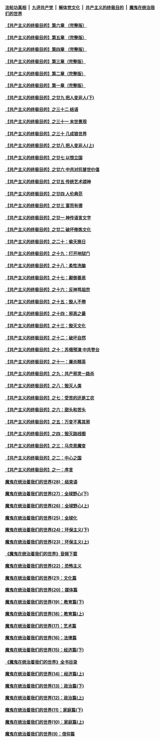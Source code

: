 

####  [法轮功真相](../../../../basic/blob/master/README.md?t=05211501) &nbsp;|&nbsp; [九评共产党](../../../../9ping.md/blob/master/README.md?t=05211501) &nbsp;|&nbsp; [解体党文化](../../../../jtdwh.md/blob/master/README.md?t=05211501)  &nbsp;|&nbsp; [共产主义的终极目的](../../../../gczydzjmd.md/blob/master/README.md?t=05211501) &nbsp;|&nbsp; [魔鬼在统治我们的世界](../../../../mgztzwmdsj.md/blob/master/README.md?t=05211501) 

#### [【共产主义的终极目的】第六章 （完整版）](../pages/nsc422/n11428913.md?t=05211501) 

#### [【共产主义的终极目的】第五章 （完整版）](../pages/nsc422/n11428912.md?t=05211501) 

#### [【共产主义的终极目的】第四章 （完整版）](../pages/nsc422/n11428907.md?t=05211501) 

#### [【共产主义的终极目的】第三章（完整版）](../pages/nsc422/n11428848.md?t=05211501) 

#### [【共产主义的终极目的】第二章（完整版）](../pages/nsc422/n11428831.md?t=05211501) 

#### [【共产主义的终极目的】第一章（完整版）](../pages/nsc422/n11417651.md?t=05211501) 

#### [【共产主义的终极目的】之廿九 把人变非人(下)](../pages/nsc422/n11344140.md?t=05211501) 

#### [【共产主义的终极目的】之三十二 结语](../pages/nsc422/n11360535.md?t=05211501) 

#### [【共产主义的终极目的】之三十一 末世景观](../pages/nsc422/n11351129.md?t=05211501) 

#### [【共产主义的终极目的】之三十 几成狼世界](../pages/nsc422/n11348280.md?t=05211501) 

#### [【共产主义的终极目的】之廿八 把人变非人(上)](../pages/nsc422/n11340492.md?t=05211501) 

#### [【共产主义的终极目的】之廿七 以恨立国](../pages/nsc422/n11336944.md?t=05211501) 

#### [【共产主义的终极目的】之廿六 中共对抗普世价值](../pages/nsc422/n11324785.md?t=05211501) 

#### [【共产主义的终极目的】之廿五 传统艺术颂神](../pages/nsc422/n11296396.md?t=05211501) 

#### [【共产主义的终极目的】之廿四 人伦典范](../pages/nsc422/n11296397.md?t=05211501) 

#### [【共产主义的终极目的】之廿三 富而有德](../pages/nsc422/n11283598.md?t=05211501) 

#### [【共产主义的终极目的】之廿一 神传语言文字](../pages/nsc422/n11263265.md?t=05211501) 

#### [【共产主义的终极目的】之廿二 破坏修炼文化](../pages/nsc422/n11245728.md?t=05211501) 

#### [【共产主义的终极目的】之二十：偷天换日](../pages/nsc422/n11238846.md?t=05211501) 

#### [【共产主义的终极目的】之十九：打开地狱门](../pages/nsc422/n11206376.md?t=05211501) 

#### [【共产主义的终极目的】之十八：柔性洗脑](../pages/nsc422/n11199994.md?t=05211501) 

#### [【共产主义的终极目的】之十七：颠倒善恶](../pages/nsc422/n11179782.md?t=05211501) 

#### [【共产主义的终极目的】之十六：反神骂祖宗](../pages/nsc422/n11166798.md?t=05211501) 

#### [【共产主义的终极目的】之十五：毁人不倦](../pages/nsc422/n11166792.md?t=05211501) 

#### [【共产主义的终极目的】之十四：邪恶之最](../pages/nsc422/n11150249.md?t=05211501) 

#### [【共产主义的终极目的】之十三：毁灭文化](../pages/nsc422/n11135227.md?t=05211501) 

#### [【共产主义的终极目的】之十二：破坏自然](../pages/nsc422/n11135214.md?t=05211501) 

#### [【共产主义的终极目的】之十：苏俄预演 中共登台](../pages/nsc422/n11118424.md?t=05211501) 

#### [【共产主义的终极目的】之十一：屠杀精英](../pages/nsc422/n11118442.md?t=05211501) 

#### [【共产主义的终极目的】之九：共产邪灵一路杀](../pages/nsc422/n11114139.md?t=05211501) 

#### [【共产主义的终极目的】之八：毁灭人类](../pages/nsc422/n11108503.md?t=05211501) 

#### [【共产主义的终极目的】之七：受苦的还是工农](../pages/nsc422/n11101809.md?t=05211501) 

#### [【共产主义的终极目的】之六：甜头和苦头](../pages/nsc422/n11096971.md?t=05211501) 

#### [【共产主义的终极目的】之五：万变不离其邪](../pages/nsc422/n11091285.md?t=05211501) 

#### [【共产主义的终极目的】之四：毁灭路线图](../pages/nsc422/n11086284.md?t=05211501) 

#### [【共产主义的终极目的】之三：马克思魔变](../pages/nsc422/n11061941.md?t=05211501) 

#### [【共产主义的终极目的】之二：中心之国](../pages/nsc422/n11047728.md?t=05211501) 

#### [【共产主义的终极目的】之一：序言](../pages/nsc422/n11086077.md?t=05211501) 

#### [魔鬼在统治着我们的世界(28)：结束语](../pages/nsc422/n10936246.md?t=05211501) 

#### [魔鬼在统治着我们的世界(27)：全球野心(下)](../pages/nsc422/n10928319.md?t=05211501) 

#### [魔鬼在统治着我们的世界(26)：全球野心(上)](../pages/nsc422/n10900318.md?t=05211501) 

#### [魔鬼在统治着我们的世界(25)：全球化](../pages/nsc422/n10788205.md?t=05211501) 

#### [魔鬼在统治着我们的世界(24)：环保主义(下)](../pages/nsc422/n10695307.md?t=05211501) 

#### [魔鬼在统治着我们的世界(23)：环保主义(上)](../pages/nsc422/n10688613.md?t=05211501) 

#### [《魔鬼在统治着我们的世界》音频下载](../pages/nsc422/n10635553.md?t=05211501) 

#### [魔鬼在统治着我们的世界(22)：恐怖主义](../pages/nsc422/n10614727.md?t=05211501) 

#### [魔鬼在统治着我们的世界(21)：文化篇](../pages/nsc422/n10597706.md?t=05211501) 

#### [魔鬼在统治着我们的世界(20)：媒体篇](../pages/nsc422/n10586579.md?t=05211501) 

#### [魔鬼在统治着我们的世界(19)：教育篇(下)](../pages/nsc422/n10564808.md?t=05211501) 

#### [魔鬼在统治着我们的世界(18)：教育篇(上)](../pages/nsc422/n10526970.md?t=05211501) 

#### [魔鬼在统治着我们的世界(17)：艺术篇](../pages/nsc422/n10499093.md?t=05211501) 

#### [魔鬼在统治着我们的世界(16)：法律篇](../pages/nsc422/n10485969.md?t=05211501) 

#### [魔鬼在统治着我们的世界(15)：经济篇(下)](../pages/nsc422/n10469975.md?t=05211501) 

#### [《魔鬼在统治着我们的世界》全书目录](../pages/nsc422/n10464261.md?t=05211501) 

#### [魔鬼在统治着我们的世界(14)：经济篇(上)](../pages/nsc422/n10457370.md?t=05211501) 

#### [魔鬼在统治着我们的世界(13)：政治篇(下)](../pages/nsc422/n10448270.md?t=05211501) 

#### [魔鬼在统治着我们的世界(12)：政治篇(上)](../pages/nsc422/n10444576.md?t=05211501) 

#### [魔鬼在统治着我们的世界(11)：家庭篇(下)](../pages/nsc422/n10440961.md?t=05211501) 

#### [魔鬼在统治着我们的世界(10)：家庭篇(上)](../pages/nsc422/n10435448.md?t=05211501) 

#### [魔鬼在统治着我们的世界(9)：信仰篇](../pages/nsc422/n10432159.md?t=05211501) 

